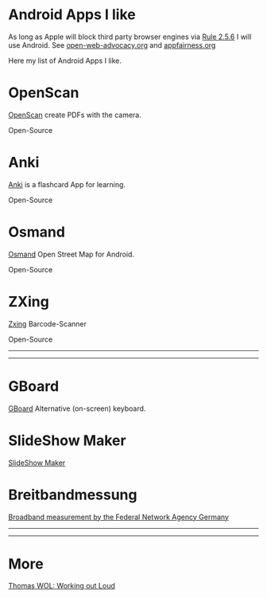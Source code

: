 # Android Apps I like

As long as Apple will block third party browser engines via [Rule 2.5.6](https://developer.apple.com/app-store/review/guidelines/#2.5.6) I will use Android. See [open-web-advocacy.org](//open-web-advocacy.org/) and [appfairness.org](https://appfairness.org/)


Here my list of Android Apps I like.

# OpenScan

[OpenScan](https://play.google.com/store/apps/details?id=com.ethereal.openscan) create PDFs with the camera.

Open-Source

# Anki

[Anki](https://play.google.com/store/apps/details?id=com.ichi2.anki) is a flashcard App for learning.

Open-Source

# Osmand

[Osmand](https://play.google.com/store/apps/details?id=net.osmand) Open Street Map for Android.

Open-Source

# ZXing

[Zxing](https://play.google.com/store/apps/details?id=com.google.zxing.client.android) Barcode-Scanner

Open-Source

---

---


# GBoard

[GBoard](https://play.google.com/store/apps/details?id=com.google.android.inputmethod.latin) Alternative (on-screen) keyboard.


# SlideShow Maker

[SlideShow Maker](https://play.google.com/store/apps/details?id=com.vtool.photovideomaker.slideshow.videoeditor)

# Breitbandmessung

[Broadband measurement by the Federal Network Agency Germany](https://play.google.com/store/apps/details?id=com.zafaco.breitbandmessung)

---
---

# More

[Thomas WOL: Working out Loud](https://github.com/guettli/wol)

